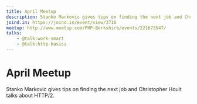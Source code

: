 ```yaml
---
title: April Meetup
description: Stanko Markovic gives tips on finding the next job and Christopher Hoult talks about HTTP/2
joind.in: https://joind.in/event/view/3716
meetup: http://www.meetup.com/PHP-Berkshire/events/221673547/
talks:
    - @talk:work-smart
    - @talk:http-basics
---
```


# April Meetup

Stanko Markovic gives tips on finding the next job and Christopher Hoult talks about HTTP/2.
